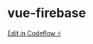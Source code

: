 # vue-firebase

[Edit in Codeflow ⚡️](https://stackblitz.com/~/github.com/ai-jiraphinya/vue-firebase)